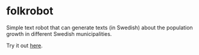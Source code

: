 folkrobot
===============

Simple text robot that can generate texts (in Swedish) about the population growth in different Swedish municipalities.
 
Try it out [here](http://folkrobot.rorbecker.com/).  
